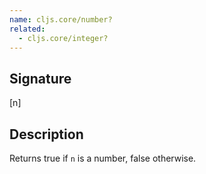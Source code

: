 ```yaml
---
name: cljs.core/number?
related:
  - cljs.core/integer?
---
```


## Signature
[n]


## Description

Returns true if `n` is a number, false otherwise.
